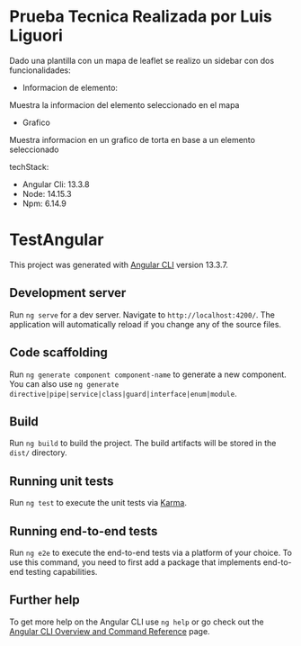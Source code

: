# Prueba Tecnica Realizada por Luis Liguori

Dado una plantilla con un mapa de leaflet se realizo un sidebar con dos funcionalidades:

- Informacion de elemento:

Muestra la informacion del elemento seleccionado en el mapa

- Grafico

Muestra informacion en un grafico de torta en base a un elemento seleccionado

techStack:

- Angular Cli: 13.3.8
- Node: 14.15.3
- Npm: 6.14.9


# TestAngular

This project was generated with [Angular CLI](https://github.com/angular/angular-cli) version 13.3.7.

## Development server

Run `ng serve` for a dev server. Navigate to `http://localhost:4200/`. The application will automatically reload if you change any of the source files.

## Code scaffolding

Run `ng generate component component-name` to generate a new component. You can also use `ng generate directive|pipe|service|class|guard|interface|enum|module`.

## Build

Run `ng build` to build the project. The build artifacts will be stored in the `dist/` directory.

## Running unit tests

Run `ng test` to execute the unit tests via [Karma](https://karma-runner.github.io).

## Running end-to-end tests

Run `ng e2e` to execute the end-to-end tests via a platform of your choice. To use this command, you need to first add a package that implements end-to-end testing capabilities.

## Further help

To get more help on the Angular CLI use `ng help` or go check out the [Angular CLI Overview and Command Reference](https://angular.io/cli) page.
